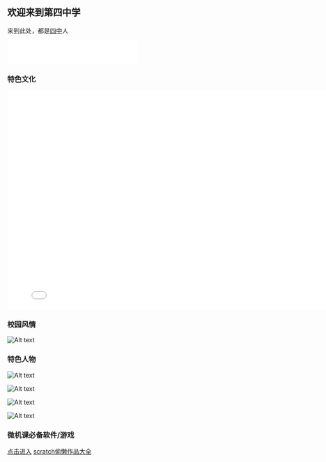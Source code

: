 ## 欢迎来到第四中学

来到此处，都是[四中](https://baike.baidu.com/item/%E8%B5%A3%E5%B7%9E%E5%B8%82%E8%B5%A3%E5%8E%BF%E5%8C%BA%E7%AC%AC%E5%9B%9B%E4%B8%AD%E5%AD%A6/50002581?fromtitle=%E8%B5%A3%E5%8E%BF%E7%AC%AC%E5%9B%9B%E4%B8%AD%E5%AD%A6&fromid=53189561&fr=aladdin)人


<iframe frameborder="no" border="0" marginwidth="0" marginheight="0" width=298 height=52 src="//music.163.com/outchain/player?type=2&id=534540013&auto=1&height=32"></iframe>


### 特色文化

<iframe height=500 width=800 src="//player.bilibili.com/player.html?aid=170001&bvid=BV17x411w7KC&cid=279786&page=1" scrolling="no" border="0" frameborder="no" framespacing="0" allowfullscreen="true"> </iframe>


### 校园风情

![Alt text](https://bkimg.cdn.bcebos.com/pic/dcc451da81cb39dbb6fd288197591e24ab18962b9a9f?x-bce-process=image/resize,m_lfit,w_268,limit_1/format,f_jpg "optional title")


### 特色人物

![Alt text](https://note.youdao.com/yws/api/personal/file/WEB652912b2228085f8e0f0a981ea1d442d?method=download&shareKey=36a51c5e533f517336c1b3b78432b3f0 "optional title")

![Alt text](https://note.youdao.com/yws/api/personal/file/WEB9fbefc1d63dbdf0e3c4566ea330a4d00?method=download&shareKey=5b529dfbe67264be3eed471c1d8908cd "optional title")

![Alt text](https://note.youdao.com/yws/api/personal/file/WEBe48db413973391795df219492adafe13?method=download&shareKey=2a614f2d2bd0ba0b09b2fe976b06a8bb "optional title")

![Alt text](https://note.youdao.com/yws/api/personal/file/WEB00b695e7b7871ed6c7cc0440c6d7c6d7?method=getImage&version=29&cstk=ek5-1-1q "optional title")


### 微机课必备软件/游戏


[点击进入](https://daxiangnb.github.io/games)
[scratch偷懒作品大全](https://www.scratch5.com/)

